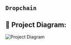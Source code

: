 ## `Dropchain`

## 🔧 Project Diagram:

![Project Diagram](https://i.gyazo.com/2738ea6743a40036756b1b5714ab9fa8.png)
